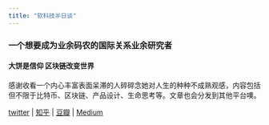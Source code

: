 ```yaml
---
title: "软科技半日谈"
---
```


### 一个想要成为业余码农的国际关系业余研究者
#### 大饼是信仰   区块链改变世界

感谢收看一个内心丰富表面呆滞的人碎碎念她对人生的种种不成熟观感，内容包括但不限于比特币、区块链、产品设计、生命思考等。文章也会分发到其他平台噢。

[twitter](https://twitter.com/CryptoShilin) | [知乎](https://www.zhihu.com/people/yin-14-47) | [豆瓣](https://www.douban.com/people/qilinruizetong/) | [Medium](https://medium.com/@zhengshilin)
